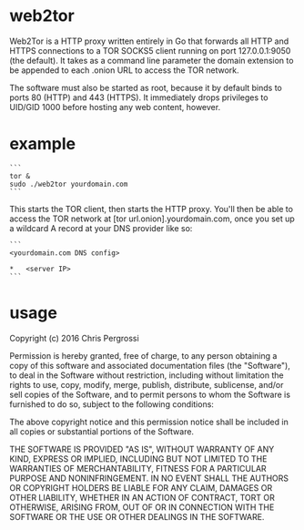 # web2tor

Web2Tor is a HTTP proxy written entirely in Go that forwards all HTTP and HTTPS connections to a TOR SOCKS5 client running on port 127.0.0.1:9050 (the default).  It takes as a command line parameter the domain extension to be appended to each .onion URL to access the TOR network. 

The software must also be started as root, because it by default binds to ports 80 (HTTP) and 443 (HTTPS).  It immediately drops privileges to UID/GID 1000 before hosting any web content, however.

# example

    ```
    tor &
    sudo ./web2tor yourdomain.com
    ```

This starts the TOR client, then starts the HTTP proxy.  You'll then be able to access the TOR network at [tor url.onion].yourdomain.com, once you set up a wildcard A record at your DNS provider like so:

    ```
    <yourdomain.com DNS config>

    *   <server IP>
    ```

# usage

Copyright (c) 2016 Chris Pergrossi


Permission is hereby granted, free of charge, to any person obtaining a copy of this software and associated documentation files (the "Software"), to deal in the Software without restriction, including without limitation the rights to use, copy, modify, merge, publish, distribute, sublicense, and/or sell copies of the Software, and to permit persons to whom the Software is furnished to do so, subject to the following conditions:

The above copyright notice and this permission notice shall be included in all copies or substantial portions of the Software.
    
THE SOFTWARE IS PROVIDED "AS IS", WITHOUT WARRANTY OF ANY KIND, EXPRESS OR IMPLIED, INCLUDING BUT NOT LIMITED TO THE WARRANTIES OF MERCHANTABILITY, FITNESS FOR A PARTICULAR PURPOSE AND NONINFRINGEMENT. IN NO EVENT SHALL THE AUTHORS OR COPYRIGHT HOLDERS BE LIABLE FOR ANY CLAIM, DAMAGES OR OTHER LIABILITY, WHETHER IN AN ACTION OF CONTRACT, TORT OR OTHERWISE, ARISING FROM, OUT OF OR IN CONNECTION WITH THE SOFTWARE OR THE USE OR OTHER DEALINGS IN THE SOFTWARE.

